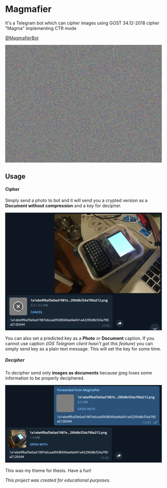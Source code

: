 # Magmafier
It's a Telegram bot which can cipher images using GOST 34.12-2018 cipher "Magma" implementing CTR mode

[@MagmafierBot](https://t.me/MagmafierBot)

![cipher](crypted.png)

## Usage

#### Cipher
Simply send a photo to bot and it will send you a crypted version as a **Document without compression** and a key for decipher.

![how to](usage.png) 

You can also set a predicted key as a **Photo** or **Document** caption.
If you cannot use caption _(iOS Telegram client hasn't got this feature)_ you can simply send key as a plain text message. 
This will set the key for some time.

##### Decipher

To decipher send only **images as documents** because jpeg loses some information to be properly deciphered.

![decrypted](decrypted.png)  


This was my theme for thesis. Have a fun!

_This project was created for educational purposes._

